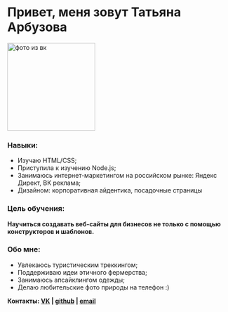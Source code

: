 # Привет, меня зовут Татьяна Арбузова

<img src="https://sun9-56.userapi.com/impg/6zXmyfiQbXEgurEVMffMKPD2AvwicHTr73y5cA/gG7ojNWF18o.jpg?size=1344x2160&quality=95&sign=d1703ff807d3511b9abdab326151cd6d&type=album" alt="фото из вк" width="200">

### Навыки:
- Изучаю HTML/CSS;
- Приступила к изучению Node.js;
- Занимаюсь интернет-маркетингом на российском рынке: Яндекс Директ, ВК реклама;
- Дизайном: корпоративная айдентика, посадочные страницы

### Цель обучения: 
**Научиться создавать веб-сайты для бизнесов не только с помощью конструкторов и шаблонов.**

### Обо мне:
- Увлекаюсь туристическим треккингом;
- Поддерживаю идеи этичного фермерства;
- Занимаюсь апсайклингом одежды;
- Делаю любительские фото природы на телефон :)
  

**Контакты:
[VK](https://vk.com/arbuzovatv) | [github](https://github.com/ArbuzovaTV) | [email](tatiana-arbuzova93@yandex.ru)**